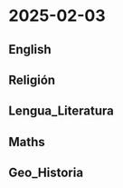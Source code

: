 # 2025-02-03 <!-- markmap: foldAll -->

## English

## Religión

## Lengua_Literatura

## Maths

## Geo_Historia

